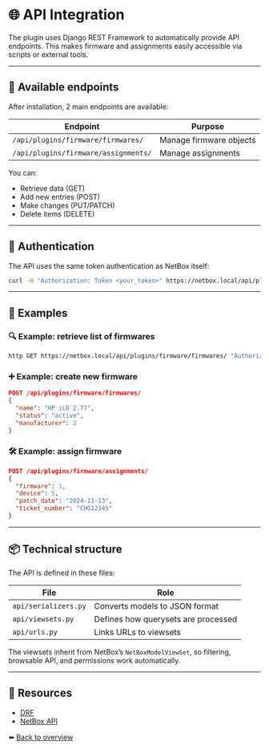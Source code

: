 
# 🌐 API Integration

The plugin uses Django REST Framework to automatically provide API endpoints. This makes firmware and assignments easily accessible via scripts or external tools.

---


## 🔗 Available endpoints

After installation, 2 main endpoints are available:

| Endpoint                             | Purpose                               |
| ------------------------------------ | ------------------------------------- |
| `/api/plugins/firmware/firmwares/`   | Manage firmware objects               |
| `/api/plugins/firmware/assignments/` | Manage assignments                    |

You can:

- Retrieve data (GET)
- Add new entries (POST)
- Make changes (PUT/PATCH)
- Delete items (DELETE)

---


## 🔐 Authentication

The API uses the same token authentication as NetBox itself:

```bash
curl -H "Authorization: Token <your_token>" https://netbox.local/api/plugins/firmware/firmwares/
```

---


## 🧰 Examples

### 🔍 Example: retrieve list of firmwares

```bash
http GET https://netbox.local/api/plugins/firmware/firmwares/ "Authorization: Token <token>"
```

### ➕ Example: create new firmware

```json
POST /api/plugins/firmware/firmwares/
{
  "name": "HP iLO 2.77",
  "status": "active",
  "manufacturer": 2
}
```

### 🛠️ Example: assign firmware

```json
POST /api/plugins/firmware/assignments/
{
  "firmware": 1,
  "device": 5,
  "patch_date": "2024-11-13",
  "ticket_number": "CHG12345"
}
```

---


## 📦 Technical structure

The API is defined in these files:

| File                 | Role                                     |
| -------------------- | ---------------------------------------- |
| `api/serializers.py` | Converts models to JSON format           |
| `api/viewsets.py`    | Defines how querysets are processed      |
| `api/urls.py`        | Links URLs to viewsets                   |

The viewsets inherit from NetBox’s `NetBoxModelViewSet`, so filtering, browsable API, and permissions work automatically.

---


## 🔗 Resources

- [DRF](https://www.django-rest-framework.org/)
- [NetBox API](https://docs.netbox.dev/en/stable/api/)

⬅️ [Back to overview](./index.md)
